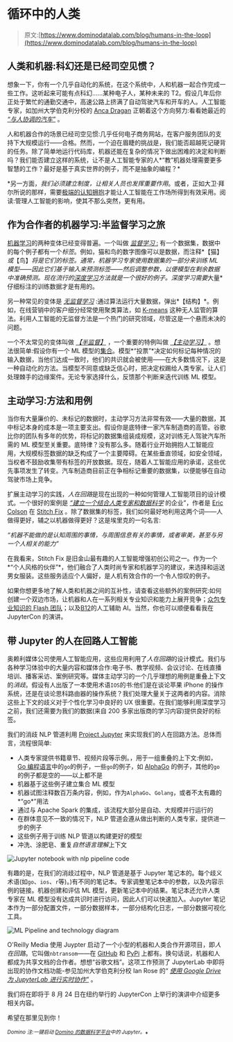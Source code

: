 # 循环中的人类

> 原文:[https://www.dominodatalab.com/blog/humans-in-the-loop](https://www.dominodatalab.com/blog/humans-in-the-loop)

## 人类和机器:科幻还是已经司空见惯？

想象一下，你有一个几乎自动化的系统，在这个系统中，人和机器一起合作完成一些工作。这听起来可能有点科幻……某种电子人，某种未来的 T2。假设几年后你正处于繁忙的通勤交通中，高速公路上挤满了自动驾驶汽车和开车的人。人工智能专家，如加州大学伯克利分校的 [Anca Dragan](http://people.eecs.berkeley.edu/~anca/) 正朝着这个方向努力:看看她最近的 [*“与人协调的汽车”*](https://www.oreilly.com/ideas/cars-that-coordinate-with-people) 。

人和机器合作的场景已经司空见惯:几乎任何电子商务网站，在客户服务团队的支持下大规模运行——合格。然而，一个迫在眉睫的挑战是，我们能否超越死记硬背的任务。除了简单地运行代码库，机器还能在复杂的情况下做出困难的决定和判断吗？我们能否建立这样的系统，让不是人工智能专家的人*“教”机器处理需要更多智慧的工作？最好是基于真实世界的例子，而不是抽象的编程？*

 *另一方面，*我们必须建立制度，让相关人员也发挥重要作用*。或者，正如大卫·拜尔所说的那样，需要[极端的认知拥抱](http://www.oreilly.com/data/free/future-of-machine-intelligence.csp)才能让人工智能在工作场所得到有效采用。阅读:管理人工智能的影响，使其不那么突然，更有用。

## 作为合作者的机器学习:半监督学习之旅

[机器学习](https://en.wikipedia.org/wiki/Machine_learning)的两种变体已经变得普遍。一个叫做 [*监督学习* :](https://en.wikipedia.org/wiki/Supervised_learning) 有一个数据集，数据中的每个例子都有一个*标签*。例如，猫和鸟的数字图像可以是数据，而注释*【猫】*或*【鸟】*将是它们的标签。通常，机器学习专家使用数据集的一部分来训练 ML 模型——因此它们基于输入来预测标签——然后调整参数，以便模型在剩余数据中准确预测。现在流行的[深度学习](https://www.safaribooksonline.com/library/view/fundamentals-of-deep/9781491925607/)方法就是一个很好的例子。深度学习需要*大量*仔细标注的训练数据才是有用的。

另一种常见的变体是 [*无监督学习*](/supervised-vs-unsupervised-learning) :通过算法运行大量数据，弹出*【结构】*。例如，在线营销中的客户细分经常使用聚类算法，如 [K-means](https://en.wikipedia.org/wiki/K-means_clustering) 这种无人监管的算法。利用人工智能的无监督方法是一个热门的研究领域，尽管这是一个悬而未决的问题。

一个不太常见的变体叫做 [*【半监督】*](https://ai.googleblog.com/2021/07/from-vision-to-language-semi-supervised.html) ，一个重要的特例叫做 [*【主动学习】*](https://en.wikipedia.org/wiki/Active_learning_(machine_learning)) 。想法很简单:假设你有一个 ML 模型的[集合](https://en.wikipedia.org/wiki/Ensemble_learning)。模型*“投票”*决定如何标记每种情况的输入数据，当他们达成一致时，他们的共识就会被使用——在大多数情况下，这是一种自动化的方法。当模型不同意或缺乏信心时，把决定权踢给人类专家。让人们处理棘手的边缘案件。无论专家选择什么，反馈那个判断来迭代训练 ML 模型。

## 主动学习:方法和用例

当你有大量廉价的、未标记的数据时，主动学习方法非常有效——大量的数据，其中标记本身的成本是一项主要支出。假设你是底特律一家汽车制造商的高管。谷歌比你的团队有多年的优势，将标记的数据集组装成规模，这对训练无人驾驶汽车所需的 ML 模型至关重要。底特律？没有那么多。随着行业开始拥抱人工智能应用，大规模标签数据的缺乏构成了一个主要障碍。在某些垂直领域，如安全领域，当权者不鼓励收集带有标签的开放数据。现在，随着人工智能应用的承诺，这些优先事项发生了转变。汽车制造商目前正在争相标记重要的数据集，以便能够在自动驾驶市场上竞争。

扩展主动学习的实践，*人在回路*是现在出现的一种如何管理人工智能项目的设计模式。一个很好的案例是 [*“建立一个结合人类专家和数据科学*](https://oreilly.com/ideas/building-a-business-that-combines-human-experts-and-data-science-2) 的企业”，作者是 [Eric Colson](https://twitter.com/ericcolson) 在 [Stitch Fix](http://multithreaded.stitchfix.com/) 。除了数据集的标签，我们如何最好地利用这两个词——人做得更好，辅之以机器做得更好？这是埃里克的一句名言:

*“机器不能做的是认知周围的事情，与周围信息有关的事情，或者审美，甚至与另一个人相关的能力”*

在我看来，Stitch Fix 是旧金山最有趣的人工智能增强初创公司之一。作为一个*“个人风格的伙伴”*，他们融合了人类时尚专家和机器学习的建议，来选择和运送男女服装。这些服务适应个人偏好，是人机有效合作的一个令人惊叹的例子。

如果你想更多地了解人类和机器之间的互补性，请查看这些额外的案例研究:如何创建一个双边市场，让机器和人在一系列相关专业知识和能力上展开竞争；[众包专业知识的 Flash 团队](http://stanfordhci.github.io/flash-teams/)；以及[B12](https://www.safaribooksonline.com/library/view/oreilly-artificial-intelligence/9781491976289/video311839.html)的人工辅助 AI。当然，你也可以顺便看看我在 JupyterCon 的演讲。

## 带 Jupyter 的人在回路人工智能

奥赖利媒体公司使用人工智能应用，这些应用利用了*人在回路*的设计模式。我们与各种学习体验中的大量内容和媒体合作:电子书、教学视频、会议讨论、在线直播培训、播客采访、案例研究等。媒体主动学习的一个几乎理想的用例是重叠上下文的*消歧*。假设有人出版了一本使用术语`IOS`的书:他们是在谈论苹果 iPhone 的操作系统，还是在谈论思科路由器的操作系统？我们处理大量关于这两者的内容。消除这些上下文的歧义对于个性化学习中良好的 UX 很重要。在我们能够利用深度学习之前，我们还需要为我们的数据(来自 200 多家出版商的学习内容)提供良好的标签。

我们的消歧 NLP 管道利用 [Project Jupyter](https://jupyter.org/) 来实现我们的人在回路方法。总体而言，流程很简单:

*   人类专家提供书籍章节、视频片段等示例。，用于一组重叠的上下文:例如， [Go 编程语言](https://golang.org/)中的`go`的例子，一些`go`的例子，如 [AlphaGo](https://www.deepmind.com/research/highlighted-research/alphago) 的例子，其他的`go`的例子都是空的——以上都不是
*   机器基于这些例子建立集合 ML 模型
*   机器试图注释数百万条内容，例如，作为`AlphaGo`、`Golang`，或者不太有趣的*“go*”用法
*   通过与 Apache Spark 的集成，该流程大部分是自动、大规模并行运行的
*   在群体意见不一致的情况下，NLP 管道会遵从做出判断的人类专家，提供进一步的例子
*   这些例子用于训练 NLP 管道以构建更好的模型
*   冲洗、涂肥皂、重复*自然语言理解*上下文

![Jupyter notebook with nlp pipeline code](../Images/da043b6cfbdf78f8fabd245fcadba5db.png)

有趣的是，在我们的消歧过程中，NLP 管道是基于 Jupyter 笔记本的。每个歧义术语(如`go`、`ios`、`r`等)。)有不同的笔记本。专家调整笔记本中的参数，以及内容示例的链接。机器创建和评估 ML 模型，更新笔记本中的结果。笔记本还允许人类专家在 ML 模型没有达成共识时进行访问，因此人们可以快速加入。Jupyter 笔记本作为一部分配置文件，一部分数据样本，一部分结构化日志，一部分数据可视化工具。

![ML Pipeline and technology diagram](../Images/dc54f19229817709719306d62627c531.png)

O'Reilly Media 使用 Juypter 启动了一个小型的机器和人类合作开源项目，即*人在回路*。它叫做`nbtransom`——在 [GitHub](https://github.com/ceteri/nbtransom) 和 [PyPi](https://pypi.python.org/pypi/nbtransom) 上都有。换句话说，机器和人都成为共享文档的合作者。想想“谷歌文档”。这项工作预测了 JupyterLab 中即将出现的协作文档功能-参见加州大学伯克利分校 Ian Rose 的“ [*使用 Google Drive 为 JupyterLab 进行实时协作”*](https://github.com/jupyterlab/jupyterlab-google-drive) 。

我们将在即将于 8 月 24 日在纽约举行的 JupyterCon 上举行的演讲中介绍更多相关内容。

希望在那里见到你！

*<sup>Domino 注:一键启动 [Domino 的数据科学平台](https://www.dominodatalab.com/product/?utm_source=blog&utm_medium=post&utm_campaign=)中的 Jupyter。</sup>**